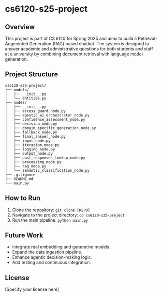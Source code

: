 # cs6120-s25-project

## Overview

This project is part of CS 6120 for Spring 2025 and aims to build a Retrieval-Augmented Generation (RAG) based chatbot. The system is designed to answer academic and administrative questions for both students and staff at a university by combining document retrieval with language model generation.

## Project Structure
```
cs6120-s25-project/
├── models/
│   ├── __init__.py
│   └── entities.py
├── nodes/
│   ├── __init__.py
│   ├── access_guard_node.py
│   ├── agentic_ai_orchestrator_node.py
│   ├── confidence_assessment_node.py
│   ├── decision_node.py
│   ├── domain_specific_generation_node.py
│   ├── fallback_node.py
│   ├── final_answer_node.py
│   ├── input_node.py
│   ├── iteration_node.py
│   ├── logging_node.py
│   ├── output_node.py
│   ├── past_responses_lookup_node.py
│   ├── processing_node.py
│   ├── rag_node.py
│   └── semantic_classification_node.py
├── .gitignore
├── README.md
└── main.py
```

## How to Run

1. Clone the repository:
    `git clone [REPO]`
2. Navigate to the project directory:
    `cd cs6120-s25-project`
3. Run the main pipeline:
    `python main.py`

## Future Work

- Integrate real embedding and generative models.
- Expand the data ingestion pipeline.
- Enhance agentic decision-making logic.
- Add testing and continuous integration.

## License

[Specify your license here]
